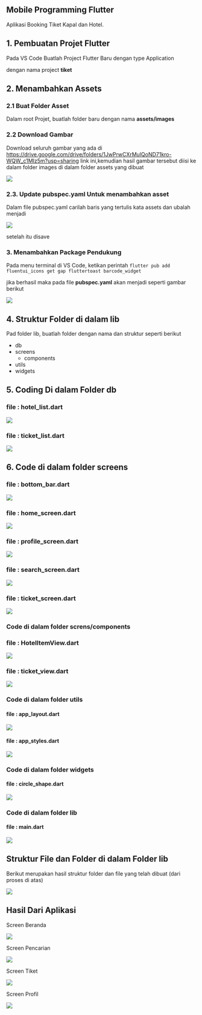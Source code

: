 ## Mobile Programming Flutter

Aplikasi Booking Tiket Kapal dan Hotel.

## 1. Pembuatan Projet Flutter

Pada VS Code Buatlah Project Flutter Baru dengan type Application

dengan nama project **tiket**

## 2. Menambahkan Assets

### 2.1 Buat Folder Asset

Dalam root Projet, buatlah folder baru dengan nama **assets/images**

### 2.2 Download Gambar

Download seluruh gambar yang ada di https://drive.google.com/drive/folders/1JwPrwCXrMulQoND71kro-WQW_c1MIz5m?usp=sharing link ini,kemudian hasil gambar tersebut diisi ke dalam folder images di dalam folder assets yang dibuat

![](assets/20231207_131622_z1.png)

### 2.3. Update pubspec.yaml Untuk menambahkan asset

Dalam file pubspec.yaml carilah baris yang tertulis kata assets dan ubalah menjadi

![](assets/20231207_132259_z3.png)

setelah itu disave

### 3. Menambahkan Package Pendukung

Pada menu terminal di VS Code, ketikan perintah `flutter pub add fluentui_icons get gap fluttertoast barcode_widget`

jika berhasil maka pada file **pubspec.yaml** akan menjadi seperti gambar berikut

![](assets/20231207_132007_z2.png)

## 4. Struktur Folder di dalam lib

Pad folder lib, buatlah folder dengan nama dan struktur seperti berikut

* db
* screens
  * components
* utils
* widgets

## 5. Coding Di dalam Folder db

### file : hotel_list.dart

![](assets/20231207_132845_c01.png)

### file : ticket_list.dart

![](assets/20231207_132938_c02.png)

## 6. Code di dalam folder screens

### file : bottom_bar.dart

![](assets/20231207_133809_s1.png)

### file : home_screen.dart

![](assets/20231207_133828_s2.png)

### file : profile_screen.dart

![](assets/20231207_133841_s3.png)

### file : search_screen.dart

![](assets/20231207_133855_s4.png)

### file : ticket_screen.dart

![](assets/20231207_134220_s5.png)

### Code di dalam folder screns/components

### file : HotelItemView.dart

![](assets/20231207_134028_sc1.png)

### file : ticket_view.dart

![](assets/20231207_134039_sc2.png)

### Code di dalam folder utils

#### file : app_layout.dart

![](assets/20231207_134736_u1.png)

#### file : app_styles.dart

![](assets/20231207_134748_u2.png)

### Code di dalam folder widgets

#### file : circle_shape.dart

![](assets/20231207_134759_w.png)

### Code di dalam folder lib

#### file : main.dart

![](assets/20231207_134814_m.png)

## Struktur File dan Folder di dalam Folder lib

Berikut merupakan hasil struktur folder dan file yang telah dibuat (dari proses di atas)

![](assets/20231207_141517_ff.png)

## Hasil Dari Aplikasi

Screen Beranda

![](assets/20231207_140030_home.gif)

Screen Pencarian

![](assets/20231207_140030_cari.gif)

Screen Tiket

![](assets/20231207_140030_tiket.gif)

Screen Profil

![](assets/20231207_140030_profil.gif)
